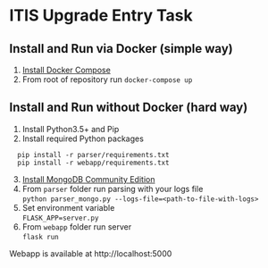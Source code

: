 # ITIS Upgrade Entry Task

## Install and Run via Docker (simple way)
1) [Install Docker Compose](https://docs.docker.com/compose/install/)
2) From root of repository run `docker-compose up`

## Install and Run without Docker (hard way)
1) Install Python3.5+ and Pip
2) Install required Python packages  
```
  pip install -r parser/requirements.txt
  pip install -r webapp/requirements.txt
```
3) [Install MongoDB Community Edition](https://docs.mongodb.com/manual/administration/install-community/)
4) From `parser` folder run parsing with your logs file  
  `python parser_mongo.py --logs-file=<path-to-file-with-logs>`
5) Set environment variable  
  `FLASK_APP=server.py`
6) From `webapp` folder run server  
  `flask run`

Webapp is available at http://localhost:5000
